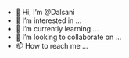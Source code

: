- 👋 Hi, I’m @Dalsani
- 👀 I’m interested in ...
- 🌱 I’m currently learning ...
- 💞️ I’m looking to collaborate on ...
- 📫 How to reach me ...

<!---
Dalsani/Dalsani is a ✨ special ✨ repository because its `README.md` (this file) appears on your GitHub profile.
You can click the Preview link to take a look at your changes.
--->
